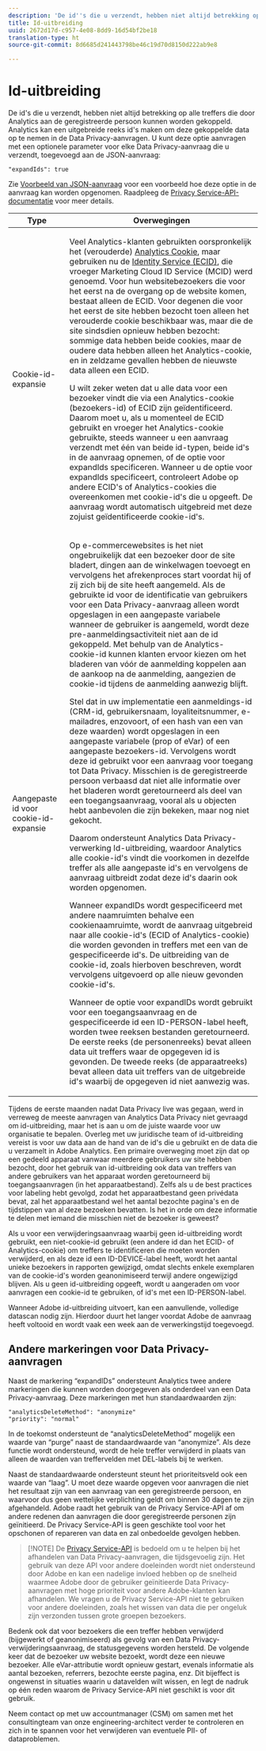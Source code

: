 ```yaml
---
description: 'De id''s die u verzendt, hebben niet altijd betrekking op alle treffers die door Analytics aan de geregistreerde persoon kunnen worden gekoppeld. Analytics kan een uitgebreide reeks id''s maken om deze gekoppelde data op te nemen in de Data Privacy-aanvragen. U kunt deze optie aanvragen met een optionele parameter voor elke Data Privacy-aanvraag die u verzendt, toegevoegd aan de JSON-aanvraag '
title: Id-uitbreiding
uuid: 2672d17d-c957-4e08-8dd9-16d54bf2be18
translation-type: ht
source-git-commit: 8d6685d241443798be46c19d70d8150d222ab9e8

---
```



# Id-uitbreiding

De id&#39;s die u verzendt, hebben niet altijd betrekking op alle treffers die door Analytics aan de geregistreerde persoon kunnen worden gekoppeld. Analytics kan een uitgebreide reeks id&#39;s maken om deze gekoppelde data op te nemen in de Data Privacy-aanvragen. U kunt deze optie aanvragen met een optionele parameter voor elke Data Privacy-aanvraag die u verzendt, toegevoegd aan de JSON-aanvraag:

```
"expandIds": true
```

Zie [Voorbeeld van JSON-aanvraag](/help/admin/c-data-governance/gdpr-submit-access-delete.md#sample-json-request) voor een voorbeeld hoe deze optie in de aanvraag kan worden opgenomen. Raadpleeg de [Privacy Service-API-documentatie](https://www.adobe.io/apis/experienceplatform/gdpr.html) voor meer details.

<table id="table_A10CA8DC8C1643CF84A4DF30A6740D51"> 
 <thead> 
  <tr> 
   <th colname="col1" class="entry"> Type </th> 
   <th colname="col2" class="entry"> Overwegingen </th> 
  </tr> 
 </thead>
 <tbody> 
  <tr> 
   <td colname="col1"> <p>Cookie-id-expansie </p> </td> 
   <td colname="col2"> <p>Veel Analytics-klanten gebruikten oorspronkelijk het (verouderde) <a href="https://docs.adobe.com/content/help/nl-NL/core-services/interface/ec-cookies/cookies-privacy.html">Analytics Cookie</a>, maar gebruiken nu de <a href="https://docs.adobe.com/content/help/nl-NL/id-service/using/home.html">Identity Service (ECID)</a>, die vroeger Marketing Cloud ID Service (MCID) werd genoemd. Voor hun websitebezoekers die voor het eerst na de overgang op de website komen, bestaat alleen de ECID. Voor degenen die voor het eerst de site hebben bezocht toen alleen het verouderde cookie beschikbaar was, maar die de site sindsdien opnieuw hebben bezocht: sommige data hebben beide cookies, maar de oudere data hebben alleen het Analytics-cookie, en in zeldzame gevallen hebben de nieuwste data alleen een ECID. </p> <p>U wilt zeker weten dat u alle data voor een bezoeker vindt die via een Analytics-cookie (bezoekers-id) of ECID zijn geïdentificeerd. Daarom moet u, als u momenteel de ECID gebruikt en vroeger het Analytics-cookie gebruikte, steeds wanneer u een aanvraag verzendt met één van beide id-typen, beide id's in de aanvraag opnemen, of de optie voor expandIds specificeren. Wanneer u de optie voor expandIds specificeert, controleert Adobe op andere ECID's of Analytics-cookies die overeenkomen met cookie-id's die u opgeeft. De aanvraag wordt automatisch uitgebreid met deze zojuist geïdentificeerde cookie-id's. </p> </td> 
  </tr> 
  <tr> 
   <td colname="col1"> <p>Aangepaste id voor cookie-id-expansie </p> </td> 
   <td colname="col2"> <p>Op e-commercewebsites is het niet ongebruikelijk dat een bezoeker door de site bladert, dingen aan de winkelwagen toevoegt en vervolgens het afrekenproces start voordat hij of zij zich bij de site heeft aangemeld. Als de gebruikte id voor de identificatie van gebruikers voor een Data Privacy-aanvraag alleen wordt opgeslagen in een aangepaste variabele wanneer de gebruiker is aangemeld, wordt deze pre-aanmeldingsactiviteit niet aan de id gekoppeld. Met behulp van de Analytics-cookie-id kunnen klanten ervoor kiezen om het bladeren van vóór de aanmelding koppelen aan de aankoop na de aanmelding, aangezien de cookie-id tijdens de aanmelding aanwezig blijft. </p> <p>Stel dat in uw implementatie een aanmeldings-id (CRM-id, gebruikersnaam, loyaliteitsnummer, e-mailadres, enzovoort, of een hash van een van deze waarden) wordt opgeslagen in een aangepaste variabele (prop of eVar) of een aangepaste bezoekers-id. Vervolgens wordt deze id gebruikt voor een aanvraag voor toegang tot Data Privacy. Misschien is de geregistreerde persoon verbaasd dat niet alle informatie over het bladeren wordt geretourneerd als deel van een toegangsaanvraag, vooral als u objecten hebt aanbevolen die zijn bekeken, maar nog niet gekocht. </p> <p>Daarom ondersteunt Analytics Data Privacy-verwerking Id-uitbreiding, waardoor Analytics alle cookie-id's vindt die voorkomen in dezelfde treffer als alle aangepaste id's en vervolgens de aanvraag uitbreidt zodat deze id's daarin ook worden opgenomen. </p> <p>Wanneer expandIDs wordt gespecificeerd met andere naamruimten behalve een cookienaamruimte, wordt de aanvraag uitgebreid naar alle cookie-id's (ECID of Analytics-cookie) die worden gevonden in treffers met een van de gespecificeerde id's. De uitbreiding van de cookie-id, zoals hierboven beschreven, wordt vervolgens uitgevoerd op alle nieuw gevonden cookie-id's. </p> <p>Wanneer de optie voor expandIDs wordt gebruikt voor een toegangsaanvraag en de gespecificeerde id een ID-PERSON-label heeft, worden twee reeksen bestanden geretourneerd. De eerste reeks (de personenreeks) bevat alleen data uit treffers waar de opgegeven id is gevonden. De tweede reeks (de apparaatreeks) bevat alleen data uit treffers van de uitgebreide id's waarbij de opgegeven id niet aanwezig was. </p> </td> 
  </tr> 
 </tbody> 
</table>

Tijdens de eerste maanden nadat Data Privacy live was gegaan, werd in verreweg de meeste aanvragen van Analytics Data Privacy niet gevraagd om id-uitbreiding, maar het is aan u om de juiste waarde voor uw organisatie te bepalen. Overleg met uw juridische team of id-uitbreiding vereist is voor uw data aan de hand van de id&#39;s die u gebruikt en de data die u verzamelt in Adobe Analytics. Een primaire overweging moet zijn dat op een gedeeld apparaat vanwaar meerdere gebruikers uw site hebben bezocht, door het gebruik van id-uitbreiding ook data van treffers van andere gebruikers van het apparaat worden geretourneerd bij toegangsaanvragen (in het apparaatbestand). Zelfs als u de best practices voor labeling hebt gevolgd, zodat het apparaatbestand geen privédata bevat, zal het apparaatbestand wel het aantal bezochte pagina&#39;s en de tijdstippen van al deze bezoeken bevatten. Is het in orde om deze informatie te delen met iemand die misschien niet de bezoeker is geweest?

Als u voor een verwijderingsaanvraag waarbij geen id-uitbreiding wordt gebruikt, een niet-cookie-id gebruikt (een andere id dan het ECID- of Analytics-cookie) om treffers te identificeren die moeten worden verwijderd, en als deze id een ID-DEVICE-label heeft, wordt het aantal unieke bezoekers in rapporten gewijzigd, omdat slechts enkele exemplaren van de cookie-id&#39;s worden geanonimiseerd terwijl andere ongewijzigd blijven. Als u geen id-uitbreiding opgeeft, wordt u aangeraden om voor aanvragen een cookie-id te gebruiken, of id&#39;s met een ID-PERSON-label.

Wanneer Adobe id-uitbreiding uitvoert, kan een aanvullende, volledige datascan nodig zijn. Hierdoor duurt het langer voordat Adobe de aanvraag heeft voltooid en wordt vaak een week aan de verwerkingstijd toegevoegd.

## Andere markeringen voor Data Privacy-aanvragen

Naast de markering “expandIDs” ondersteunt Analytics twee andere markeringen die kunnen worden doorgegeven als onderdeel van een Data Privacy-aanvraag. Deze markeringen met hun standaardwaarden zijn:

```
"analyticsDeleteMethod": "anonymize"
"priority": "normal"
```

In de toekomst ondersteunt de “analyticsDeleteMethod” mogelijk een waarde van “purge” naast de standaardwaarde van “anonymize”. Als deze functie wordt ondersteund, wordt de hele treffer verwijderd in plaats van alleen de waarden van treffervelden met DEL-labels bij te werken.

Naast de standaardwaarde ondersteunt steunt het prioriteitsveld ook een waarde van “laag”. U moet deze waarde opgeven voor aanvragen die niet het resultaat zijn van een aanvraag van een geregistreerde persoon, en waarvoor dus geen wettelijke verplichting geldt om binnen 30 dagen te zijn afgehandeld. Adobe raadt het gebruik van de Privacy Service-API af om andere redenen dan aanvragen die door geregistreerde personen zijn geïnitieerd. De Privacy Service-API is geen geschikte tool voor het opschonen of repareren van data en zal onbedoelde gevolgen hebben.

>[!NOTE] De [Privacy Service-API](https://www.adobe.io/apis/experienceplatform/gdpr.html) is bedoeld om u te helpen bij het afhandelen van Data Privacy-aanvragen, die tijdsgevoelig zijn. Het gebruik van deze API voor andere doeleinden wordt niet ondersteund door Adobe en kan een nadelige invloed hebben op de snelheid waarmee Adobe door de gebruiker geïnitieerde Data Privacy-aanvragen met hoge prioriteit voor andere Adobe-klanten kan afhandelen. We vragen u de Privacy Service-API niet te gebruiken voor andere doeleinden, zoals het wissen van data die per ongeluk zijn verzonden tussen grote groepen bezoekers.

Bedenk ook dat voor bezoekers die een treffer hebben verwijderd (bijgewerkt of geanonimiseerd) als gevolg van een Data Privacy-verwijderingsaanvraag, de statusgegevens worden hersteld. De volgende keer dat de bezoeker uw website bezoekt, wordt deze een nieuwe bezoeker. Alle eVar-attributie wordt opnieuw gestart, evenals informatie als aantal bezoeken, referrers, bezochte eerste pagina, enz. Dit bijeffect is ongewenst in situaties waarin u datavelden wilt wissen, en legt de nadruk op één reden waarom de Privacy Service-API niet geschikt is voor dit gebruik.

Neem contact op met uw accountmanager (CSM) om samen met het consultingteam van onze engineering-architect verder te controleren en zich in te spannen voor het verwijderen van eventuele PII- of dataproblemen.

